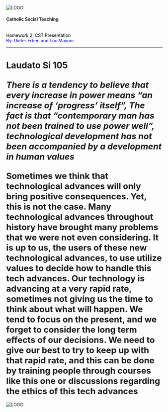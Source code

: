 ![LOGO](https://ecdn.teacherspayteachers.com/thumbitem/Catholic-Social-Teaching-Posters-1464068-1455915417/original-1464068-1.jpg)

#### Catholic Social Teaching
<br>
<span style="color:black">Homework 2: CST Presentation</span>
<br>
<span style="color: blue">By: Dieter Erben and Luc Maynor</span>

---

# Laudato Si 105
<span style="font-size: 1.3em;"><span style="color: blue"> </span>*There is a tendency to believe that every increase in power means “an increase of ‘progress’ itself”,
The fact is that “contemporary man has not been trained to use power well”, technological development has not been accompanied by a development in human values*</span>
---
<span style="font-size: 1.3em;"><span style="color: blue"> </span> Sometimes we think that technological advances will only bring positive consequences. Yet, this
is not the case. Many technological advances throughout history have brought many problems that we were not even considering.
It is up to us, the users of these new technological advances, to use utilize values to decide how to handle this tech advances. Our technology is advancing at a very rapid rate, sometimes not giving us the time to think about
what will happen. We tend to focus on the present, and we forget to consider the long term effects of our decisions. We need to
give our best to try to keep up with that rapid rate, and this can be done by training people through courses like this one
or discussions regarding the ethics of this tech advances</span>
---
![LOGO](http://www.caritas.org.au/images/learn_blog/20140912_cst.png)

